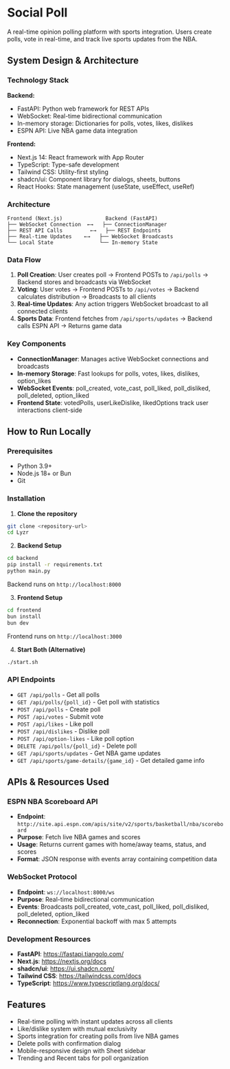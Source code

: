 # Social Poll

A real-time opinion polling platform with sports integration. Users create polls, vote in real-time, and track live sports updates from the NBA.

## System Design & Architecture

### Technology Stack

**Backend:**
- FastAPI: Python web framework for REST APIs
- WebSocket: Real-time bidirectional communication
- In-memory storage: Dictionaries for polls, votes, likes, dislikes
- ESPN API: Live NBA game data integration

**Frontend:**
- Next.js 14: React framework with App Router
- TypeScript: Type-safe development
- Tailwind CSS: Utility-first styling
- shadcn/ui: Component library for dialogs, sheets, buttons
- React Hooks: State management (useState, useEffect, useRef)

### Architecture

```
Frontend (Next.js)              Backend (FastAPI)
├── WebSocket Connection  ←→   ├── ConnectionManager
├── REST API Calls         ←→   ├── REST Endpoints
├── Real-time Updates    ←→   ├── WebSocket Broadcasts
└── Local State               └── In-memory State
```

### Data Flow

1. **Poll Creation**: User creates poll → Frontend POSTs to `/api/polls` → Backend stores and broadcasts via WebSocket
2. **Voting**: User votes → Frontend POSTs to `/api/votes` → Backend calculates distribution → Broadcasts to all clients
3. **Real-time Updates**: Any action triggers WebSocket broadcast to all connected clients
4. **Sports Data**: Frontend fetches from `/api/sports/updates` → Backend calls ESPN API → Returns game data

### Key Components

- **ConnectionManager**: Manages active WebSocket connections and broadcasts
- **In-memory Storage**: Fast lookups for polls, votes, likes, dislikes, option_likes
- **WebSocket Events**: poll_created, vote_cast, poll_liked, poll_disliked, poll_deleted, option_liked
- **Frontend State**: votedPolls, userLikeDislike, likedOptions track user interactions client-side

## How to Run Locally

### Prerequisites

- Python 3.9+
- Node.js 18+ or Bun
- Git

### Installation

1. **Clone the repository**
```bash
git clone <repository-url>
cd Lyzr
```

2. **Backend Setup**
```bash
cd backend
pip install -r requirements.txt
python main.py
```
Backend runs on `http://localhost:8000`

3. **Frontend Setup**
```bash
cd frontend
bun install
bun dev
```
Frontend runs on `http://localhost:3000`

4. **Start Both (Alternative)**
```bash
./start.sh
```

### API Endpoints

- `GET /api/polls` - Get all polls
- `GET /api/polls/{poll_id}` - Get poll with statistics
- `POST /api/polls` - Create poll
- `POST /api/votes` - Submit vote
- `POST /api/likes` - Like poll
- `POST /api/dislikes` - Dislike poll
- `POST /api/option-likes` - Like poll option
- `DELETE /api/polls/{poll_id}` - Delete poll
- `GET /api/sports/updates` - Get NBA game updates
- `GET /api/sports/game-details/{game_id}` - Get detailed game info

## APIs & Resources Used

### ESPN NBA Scoreboard API
- **Endpoint**: `http://site.api.espn.com/apis/site/v2/sports/basketball/nba/scoreboard`
- **Purpose**: Fetch live NBA games and scores
- **Usage**: Returns current games with home/away teams, status, and scores
- **Format**: JSON response with events array containing competition data

### WebSocket Protocol
- **Endpoint**: `ws://localhost:8000/ws`
- **Purpose**: Real-time bidirectional communication
- **Events**: Broadcasts poll_created, vote_cast, poll_liked, poll_disliked, poll_deleted, option_liked
- **Reconnection**: Exponential backoff with max 5 attempts

### Development Resources
- **FastAPI**: https://fastapi.tiangolo.com/
- **Next.js**: https://nextjs.org/docs
- **shadcn/ui**: https://ui.shadcn.com/
- **Tailwind CSS**: https://tailwindcss.com/docs
- **TypeScript**: https://www.typescriptlang.org/docs/

## Features

- Real-time polling with instant updates across all clients
- Like/dislike system with mutual exclusivity
- Sports integration for creating polls from live NBA games
- Delete polls with confirmation dialog
- Mobile-responsive design with Sheet sidebar
- Trending and Recent tabs for poll organization
